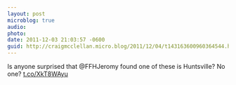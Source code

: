 ```yaml
---
layout: post
microblog: true
audio: 
photo: 
date: 2011-12-03 21:03:57 -0600
guid: http://craigmcclellan.micro.blog/2011/12/04/t143163600960364544.html
---
```

Is anyone surprised that @FFHJeromy found one of these is Huntsville? No one? [t.co/XkT8WAyu](http://t.co/XkT8WAyu)

